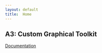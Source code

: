 ```yaml
---
layout: default
title:  Home
---
```


## A3: Custom Graphical Toolkit

<!-- <script src="demo.js" type="module"></script> -->

[Documentation](docs.html)
